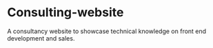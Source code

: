 # Consulting-website
A consultancy website to showcase technical knowledge on front end development and sales.
